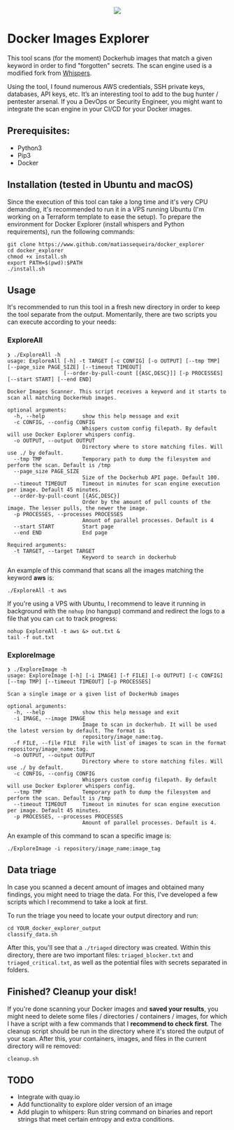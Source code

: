 <p align="center">
  <img src="https://github.com/matiassequeira/docker_explorer/blob/master/utils/docker_explorer_transparent_v6.jpg" />
</p>

# Docker Images Explorer

This tool scans (for the moment) Dockerhub images that match a given keyword in order to find "forgotten" secrets. The scan engine used is a modified fork from [Whispers](https://github.com/Skyscanner/whispers).

Using the tool, I found numerous AWS credentials, SSH private keys, databases, API keys, etc. It’s an interesting tool to add to the bug hunter / pentester arsenal. If you a DevOps or Security Engineer, you might want to integrate the scan engine in your CI/CD for your Docker images.

## Prerequisites: 

* Python3
* Pip3
* Docker


## Installation (tested in Ubuntu and macOS)

Since the execution of this tool can take a long time and it's very CPU demanding, it's recommended to run it in a VPS running Ubuntu (I'm working on a Terraform template to ease the setup). To prepare the environment for Docker Explorer (install whispers and Python requirements), run the following commands:

```
git clone https://www.github.com/matiassequeira/docker_explorer
cd docker_explorer
chmod +x install.sh
export PATH=$(pwd):$PATH
./install.sh
```

## Usage

It's recommended to run this tool in a fresh new directory in order to keep the tool separate from the output. Momentarily, there are two scripts you can execute according to your needs:

### ExploreAll

```
❯ ./ExploreAll -h
usage: ExploreAll [-h] -t TARGET [-c CONFIG] [-o OUTPUT] [--tmp TMP] [--page_size PAGE_SIZE] [--timeout TIMEOUT]
                  [--order-by-pull-count [{ASC,DESC}]] [-p PROCESSES] [--start START] [--end END]

Docker Images Scanner. This script receives a keyword and it starts to scan all matching DockerHub images.

optional arguments:
  -h, --help            show this help message and exit
  -c CONFIG, --config CONFIG
                        Whispers custom config filepath. By default will use Docker Explorer whispers config.
  -o OUTPUT, --output OUTPUT
                        Directory where to store matching files. Will use ./ by default.
  --tmp TMP             Temporary path to dump the filesystem and perform the scan. Default is /tmp
  --page_size PAGE_SIZE
                        Size of the Dockerhub API page. Default 100.
  --timeout TIMEOUT     Timeout in minutes for scan engine execution per image. Default 45 minutes.
  --order-by-pull-count [{ASC,DESC}]
                        Order by the amount of pull counts of the image. The lesser pulls, the newer the image.
  -p PROCESSES, --processes PROCESSES
                        Amount of parallel processes. Default is 4
  --start START         Start page
  --end END             End page

Required arguments:
  -t TARGET, --target TARGET
                        Keyword to search in dockerhub
```

An example of this command that scans all the images matching the keyword **aws** is:

```
./ExploreAll -t aws
```

If you're using a VPS with Ubuntu, I recommend to leave it running in background with the `nohup` (no hangup) command and redirect the logs to a file that you can `cat` to track progress:

```
nohup ExploreAll -t aws &> out.txt &
tail -f out.txt
```

### ExploreImage

```
❯ ./ExploreImage -h
usage: ExploreImage [-h] [-i IMAGE] [-f FILE] [-o OUTPUT] [-c CONFIG] [--tmp TMP] [--timeout TIMEOUT] [-p PROCESSES]

Scan a single image or a given list of DockerHub images

optional arguments:
  -h, --help            show this help message and exit
  -i IMAGE, --image IMAGE
                        Image to scan in dockerhub. It will be used the latest version by default. The format is
                        repository/image_name:tag.
  -f FILE, --file FILE  File with list of images to scan in the format repository/image_name:tag.
  -o OUTPUT, --output OUTPUT
                        Directory where to store matching files. Will use ./ by default.
  -c CONFIG, --config CONFIG
                        Whispers custom config filepath. By default will use Docker Explorer whispers config.
  --tmp TMP             Temporary path to dump the filesystem and perform the scan. Default is /tmp
  --timeout TIMEOUT     Timeout in minutes for scan engine execution per image. Default 45 minutes.
  -p PROCESSES, --processes PROCESSES
                        Amount of parallel processes. Default is 4.
```

An example of this command to scan a specific image is:

```
./ExploreImage -i repository/image_name:image_tag 
```

## Data triage

In case you scanned a decent amount of images and obtained many findings, you might need to triage the data. For this, I've developed a few scripts which I recommend to take a look at first. 

To run the triage you need to locate your output directory and run:

```
cd YOUR_docker_explorer_output
classify_data.sh
```

After this, you'll see that a `./triaged` directory was created. Within this directory, there are two important files: `triaged_blocker.txt` and `triaged_critical.txt`, as well as the potential files with secrets separated in folders.

## Finished? Cleanup your disk!

If you're done scanning your Docker images and **saved your results**, you might need to delete some files / directories / containers / images, for which I have a script with a few commands that I **recommend to check first**. The cleanup script should be run in the directory where it's stored the output of your scan. After this, your containers, images, and files in the current directory will re removed:

```
cleanup.sh
```

## TODO
* Integrate with quay.io
* Add functionality to explore older version of an image
* Add plugin to whispers: Run string command on binaries and report strings that meet certain entropy and extra conditions.
